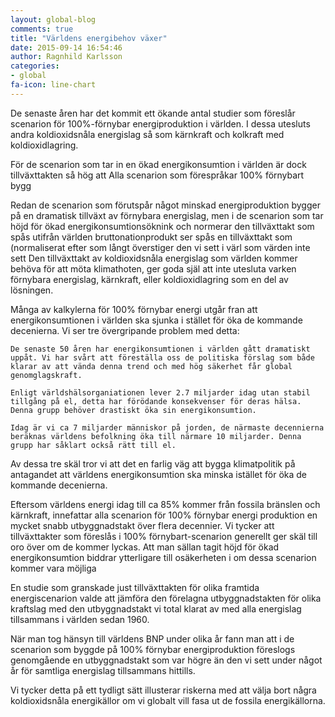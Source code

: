 ```yaml
---
layout: global-blog
comments: true
title: "Världens energibehov växer"
date: 2015-09-14 16:54:46
author: Ragnhild Karlsson
categories:
- global
fa-icon: line-chart
---
```


De senaste åren har det kommit ett ökande antal studier som föreslår scenarion för 100%-förnybar energiproduktion i världen.
I dessa utesluts andra koldioxidsnåla energislag så som kärnkraft och kolkraft med koldioxidlagring.





För de scenarion som tar in en ökad energikonsumtion i världen är dock tillväxttakten så hög att 
 Alla scenarion som förespråkar 100% förnybart bygg


<p>Redan de scenarion som förutspår något minskad energiproduktion bygger på en dramatisk tillväxt av förnybara energislag, men i de 
scenarion som tar höjd för ökad energikonsumtionsöknink och normerar den tillväxttakt som spås utifrån världen bruttonationprodukt ser  spås en tillväxttakt som 
(normaliserat efter som långt överstiger den vi sett i värl
som värden inte sett  
Den tillväxttakt av koldioxidsnåla energislag som världen kommer behöva för att möta klimathoten, ger goda själ att inte utesluta varken förnybara energislag, kärnkraft, eller koldioxidlagring som en del av lösningen.</p>


Många av kalkylerna för 100% förnybar energi utgår fran att energikonsumtionen i världen ska sjunka i stället för öka de kommande decenierna. Vi ser tre övergripande problem med detta:

    De senaste 50 åren har energikonsumtionen i världen gått dramatiskt uppåt. Vi har svårt att föreställa oss de politiska förslag som både klarar av att vända denna trend och med hög säkerhet får global genomglagskraft.

    Enligt världshälsorganiationen lever 2.7 miljarder idag utan stabil tillgång på el, detta har förödande konsekvenser för deras hälsa. Denna grupp behöver drastiskt öka sin energikonsumtion.

    Idag är vi ca 7 miljarder människor på jorden, de närmaste decennierna beräknas världens befolkning öka till närmare 10 miljarder. Denna grupp har såklart också rätt till el.

Av dessa tre skäl tror vi att det en farlig väg att bygga klimatpolitik på antagandet att världens energikonsumtion ska minska istället för öka de kommande decenierna.

Eftersom världens energi idag till ca 85% kommer från fossila bränslen och kärnkraft, innefattar alla scenarion för 100% förnybar energi produktion en mycket snabb utbyggnadstakt över flera decennier. Vi tycker att tillväxttakter som föreslås i 100% förnybart-scenarion generellt ger skäl till oro över om de kommer lyckas. Att man sällan tagit höjd för ökad energikonsumtion biddrar ytterligare till osäkerheten i om dessa scenarion kommer vara möjliga

En studie som granskade just tillväxttakten för olika framtida energiscenarion valde att jämföra den förelagna utbyggnadstakten för olika kraftslag med den utbyggnadstakt vi total klarat av med alla energislag tillsammans i världen sedan 1960.

När man tog hänsyn till världens BNP under olika år fann man att i de scenarion som byggde på 100% förnybar energiproduktion föreslogs genomgående en utbyggnadstakt som var högre än den vi sett under något år för samtliga energislag tillsammans hittills.

Vi tycker detta på ett tydligt sätt illusterar riskerna med att välja bort några koldioxidsnåla energikällor om vi globalt vill fasa ut de fossila energikällorna.